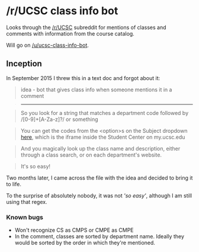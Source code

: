 # /r/UCSC class info bot

Looks through the [/r/UCSC](https://www.reddit.com/r/ucsc) subreddit for mentions of classes and comments with information from the course catalog.

Will go on [/u/ucsc-class-info-bot](https://www.reddit.com/user/ucsc-class-info-bot).


## Inception
In September 2015 I threw this in a text doc and forgot about it:

>idea - bot that gives class info when someone mentions it in a comment  

>------------------------------------------------------------------------

>So you look for a string that matches a department code followed by /[0-9]+[A-Za-z]?/ or something

>You can get the codes from the \<option\>s on the Subject dropdown [here](https://pisa.ucsc.edu/cs9/prd/sr9_2013/index.php), which is the iframe inside the Student Center on my.ucsc.edu

>And you magically look up the class name and description, either through a class search, or on each department's website.

>It's so easy!

Two months later, I came across the file with the idea and decided to bring it to life.

To the surprise of absolutely nobody, it was not *'so easy'*, although I am still using that regex.

### Known bugs

* Won't recognize CS as CMPS or CMPE as CMPE
* In the comment, classes are sorted by department name.
Ideally they would be sorted by the order in which they're mentioned.
